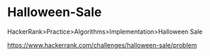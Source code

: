 # Halloween-Sale
HackerRank>Practice>Algorithms>Implementation>Halloween Sale

https://www.hackerrank.com/challenges/halloween-sale/problem
